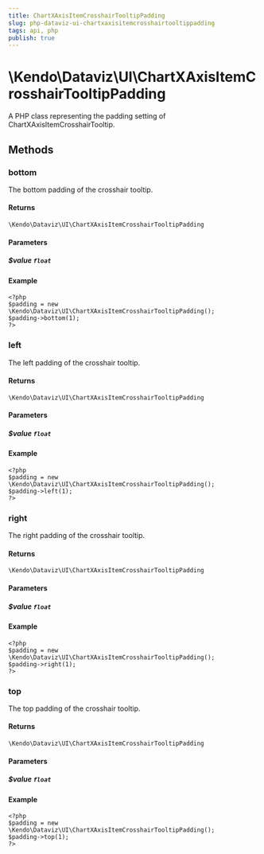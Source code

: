 ```yaml
---
title: ChartXAxisItemCrosshairTooltipPadding
slug: php-dataviz-ui-chartxaxisitemcrosshairtooltippadding
tags: api, php
publish: true
---
```


# \Kendo\Dataviz\UI\ChartXAxisItemCrosshairTooltipPadding

A PHP class representing the padding setting of ChartXAxisItemCrosshairTooltip.


## Methods

### bottom
The bottom padding of the crosshair tooltip.

#### Returns
`\Kendo\Dataviz\UI\ChartXAxisItemCrosshairTooltipPadding`

#### Parameters

##### $value `float`



#### Example 
    <?php
    $padding = new \Kendo\Dataviz\UI\ChartXAxisItemCrosshairTooltipPadding();
    $padding->bottom(1);
    ?>

### left
The left padding of the crosshair tooltip.

#### Returns
`\Kendo\Dataviz\UI\ChartXAxisItemCrosshairTooltipPadding`

#### Parameters

##### $value `float`



#### Example 
    <?php
    $padding = new \Kendo\Dataviz\UI\ChartXAxisItemCrosshairTooltipPadding();
    $padding->left(1);
    ?>

### right
The right padding of the crosshair tooltip.

#### Returns
`\Kendo\Dataviz\UI\ChartXAxisItemCrosshairTooltipPadding`

#### Parameters

##### $value `float`



#### Example 
    <?php
    $padding = new \Kendo\Dataviz\UI\ChartXAxisItemCrosshairTooltipPadding();
    $padding->right(1);
    ?>

### top
The top padding of the crosshair tooltip.

#### Returns
`\Kendo\Dataviz\UI\ChartXAxisItemCrosshairTooltipPadding`

#### Parameters

##### $value `float`



#### Example 
    <?php
    $padding = new \Kendo\Dataviz\UI\ChartXAxisItemCrosshairTooltipPadding();
    $padding->top(1);
    ?>

 
